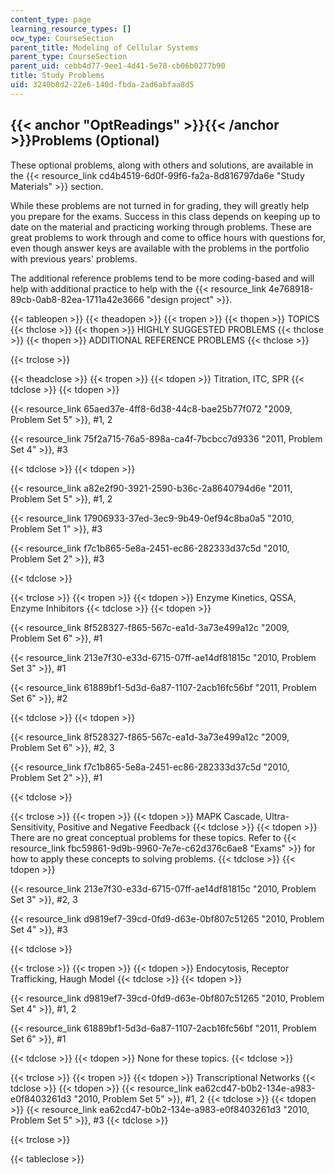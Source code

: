 ```yaml
---
content_type: page
learning_resource_types: []
ocw_type: CourseSection
parent_title: Modeling of Cellular Systems
parent_type: CourseSection
parent_uid: cebb4d77-9ee1-4d41-5e78-cb06b0277b90
title: Study Problems
uid: 3240b8d2-22e6-140d-fbda-2ad6abfaa8d5
---
```


{{< anchor "OptReadings" >}}{{< /anchor >}}Problems (Optional)
--------------------------------------------------------------

These optional problems, along with others and solutions, are available in the {{< resource_link cd4b4519-6d0f-99f6-fa2a-8d816797da6e "Study Materials" >}} section.

While these problems are not turned in for grading, they will greatly help you prepare for the exams. Success in this class depends on keeping up to date on the material and practicing working through problems. These are great problems to work through and come to office hours with questions for, even though answer keys are available with the problems in the portfolio with previous years' problems.

The additional reference problems tend to be more coding-based and will help with additional practice to help with the {{< resource_link 4e768918-89cb-0ab8-82ea-1711a42e3666 "design project" >}}.

{{< tableopen >}}
{{< theadopen >}}
{{< tropen >}}
{{< thopen >}}
TOPICS
{{< thclose >}}
{{< thopen >}}
HIGHLY SUGGESTED PROBLEMS
{{< thclose >}}
{{< thopen >}}
ADDITIONAL REFERENCE PROBLEMS
{{< thclose >}}

{{< trclose >}}

{{< theadclose >}}
{{< tropen >}}
{{< tdopen >}}
Titration, ITC, SPR
{{< tdclose >}}
{{< tdopen >}}


{{< resource_link 65aed37e-4ff8-6d38-44c8-bae25b77f072 "2009, Problem Set 5" >}}, #1, 2

{{< resource_link 75f2a715-76a5-898a-ca4f-7bcbcc7d9336 "2011, Problem Set 4" >}}, #3


{{< tdclose >}}
{{< tdopen >}}


{{< resource_link a82e2f90-3921-2590-b36c-2a8640794d6e "2011, Problem Set 5" >}}, #1, 2

{{< resource_link 17906933-37ed-3ec9-9b49-0ef94c8ba0a5 "2010, Problem Set 1" >}}, #3

{{< resource_link f7c1b865-5e8a-2451-ec86-282333d37c5d "2010, Problem Set 2" >}}, #3


{{< tdclose >}}

{{< trclose >}}
{{< tropen >}}
{{< tdopen >}}
Enzyme Kinetics, QSSA, Enzyme Inhibitors
{{< tdclose >}}
{{< tdopen >}}


{{< resource_link 8f528327-f865-567c-ea1d-3a73e499a12c "2009, Problem Set 6" >}}, #1

{{< resource_link 213e7f30-e33d-6715-07ff-ae14df81815c "2010, Problem Set 3" >}}, #1

{{< resource_link 61889bf1-5d3d-6a87-1107-2acb16fc56bf "2011, Problem Set 6" >}}, #2


{{< tdclose >}}
{{< tdopen >}}


{{< resource_link 8f528327-f865-567c-ea1d-3a73e499a12c "2009, Problem Set 6" >}}, #2, 3

{{< resource_link f7c1b865-5e8a-2451-ec86-282333d37c5d "2010, Problem Set 2" >}}, #1


{{< tdclose >}}

{{< trclose >}}
{{< tropen >}}
{{< tdopen >}}
MAPK Cascade, Ultra-Sensitivity, Positive and Negative Feedback
{{< tdclose >}}
{{< tdopen >}}
There are no great conceptual problems for these topics. Refer to {{< resource_link fbc59861-9d9b-9960-7e7e-c62d376c6ae8 "Exams" >}} for how to apply these concepts to solving problems.
{{< tdclose >}}
{{< tdopen >}}


{{< resource_link 213e7f30-e33d-6715-07ff-ae14df81815c "2010, Problem Set 3" >}}, #2, 3

{{< resource_link d9819ef7-39cd-0fd9-d63e-0bf807c51265 "2010, Problem Set 4" >}}, #3


{{< tdclose >}}

{{< trclose >}}
{{< tropen >}}
{{< tdopen >}}
Endocytosis, Receptor Trafficking, Haugh Model
{{< tdclose >}}
{{< tdopen >}}


{{< resource_link d9819ef7-39cd-0fd9-d63e-0bf807c51265 "2010, Problem Set 4" >}}, #1, 2

{{< resource_link 61889bf1-5d3d-6a87-1107-2acb16fc56bf "2011, Problem Set 6" >}}, #1


{{< tdclose >}}
{{< tdopen >}}
None for these topics.
{{< tdclose >}}

{{< trclose >}}
{{< tropen >}}
{{< tdopen >}}
Transcriptional Networks
{{< tdclose >}}
{{< tdopen >}}
{{< resource_link ea62cd47-b0b2-134e-a983-e0f8403261d3 "2010, Problem Set 5" >}}, #1, 2
{{< tdclose >}}
{{< tdopen >}}
{{< resource_link ea62cd47-b0b2-134e-a983-e0f8403261d3 "2010, Problem Set 5" >}}, #3
{{< tdclose >}}

{{< trclose >}}

{{< tableclose >}}